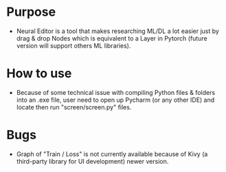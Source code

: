 # Purpose
- Neural Editor is a tool that makes researching ML/DL a lot easier just by drag & drop Nodes which is equivalent to a Layer in Pytorch (future version will 
  support others ML libraries).

# How to use
- Because of some technical issue with compiling Python files & folders into an .exe file, user need to open up Pycharm (or any other IDE) and locate then
  run "screen/screen.py" files.

# Bugs
- Graph of "Train / Loss" is not currently available because of Kivy (a third-party library for UI development) newer version.
